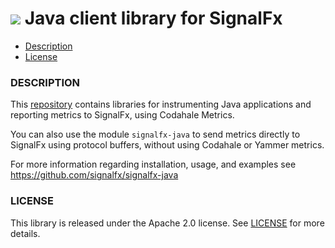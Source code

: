 # ![](./img/integrations_java.png) Java client library for SignalFx


- [Description](#description)
- [License](#license)


### DESCRIPTION

This <a target="_blank" href="https://github.com/signalfx/integrations/tree/release/lib-java">repository</a> contains libraries for instrumenting Java applications and reporting metrics to SignalFx, using Codahale Metrics.

You can also use the module `signalfx-java` to send metrics directly to SignalFx using protocol buffers, without using Codahale or Yammer metrics.

For more information regarding installation, usage, and examples see https://github.com/signalfx/signalfx-java


### LICENSE

This library is released under the Apache 2.0 license. See [LICENSE](https://github.com/signalfx/signalfx-java/blob/master/LICENSE) for more details.
